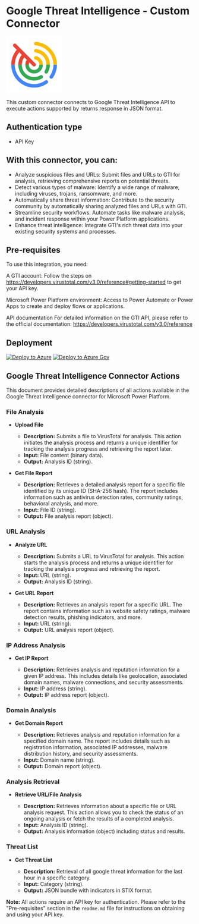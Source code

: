 # Google Threat Intelligence - Custom Connector

<img src="https://raw.githubusercontent.com/Azure/Azure-Sentinel/master/Logos/GoogleThreatIntelligence.svg" alt="Google" style="width:150px; height:150px"/><br>

This custom connector connects to Google Threat Intelligence API to execute actions supported by returns response in JSON format.

## Authentication type

* API Key

## With this connector, you can:

- Analyze suspicious files and URLs: Submit files and URLs to GTI for analysis, retrieving comprehensive reports on potential threats.
- Detect various types of malware: Identify a wide range of malware, including viruses, trojans, ransomware, and more.
- Automatically share threat information: Contribute to the security community by automatically sharing analyzed files and URLs with GTI.
- Streamline security workflows: Automate tasks like malware analysis, and incident response within your Power Platform applications.
- Enhance threat intelligence: Integrate GTI's rich threat data into your existing security systems and processes.


## Pre-requisites
To use this integration, you need:

A GTI account: Follow the steps on https://developers.virustotal.com/v3.0/reference#getting-started to get your API key.

Microsoft Power Platform environment: Access to Power Automate or Power Apps to create and deploy flows or applications.

API documentation
For detailed information on the GTI API, please refer to the official documentation: https://developers.virustotal.com/v3.0/reference

## Deployment

<a href="https://portal.azure.com/#create/Microsoft.Template/uri/https%3A%2F%2Fraw.githubusercontent.com%2FAzure%2FAzure-Sentinel%2Fmaster%2FSolutions%2FGoogle%2520Threat%2520Intelligence%2FPlaybooks%2FCustomConnectors%2FGTICustomConnector%2Fazuredeploy.json" target="_blank">![Deploy to Azure](https://aka.ms/deploytoazurebutton)</a>
<a href="https://portal.azure.us/#create/Microsoft.Template/uri/https%3A%2F%2Fraw.githubusercontent.com%2FAzure%2FAzure-Sentinel%2Fmaster%2FSolutions%2FGoogle%2520Threat%2520Intelligence%2FPlaybooks%2FCustomConnectors%2FGTICustomConnector%2Fazuredeploy.json" target="_blank">![Deploy to Azure Gov](https://aka.ms/deploytoazuregovbutton)</a>

## Google Threat Intelligence Connector Actions

This document provides detailed descriptions of all actions available in the Google Threat Intelligence connector for Microsoft Power Platform.

### File Analysis

* **Upload File**

    * **Description:** Submits a file to VirusTotal for analysis. This action initiates the analysis process and returns a unique identifier for tracking the analysis progress and retrieving the report later.
    * **Input:** File content (binary data).
    * **Output:** Analysis ID (string).

* **Get File Report**

    * **Description:** Retrieves a detailed analysis report for a specific file identified by its unique ID (SHA-256 hash). The report includes information such as antivirus detection rates, community ratings, behavioral analysis, and more.
    * **Input:** File ID (string).
    * **Output:** File analysis report (object).


### URL Analysis

* **Analyze URL**

    * **Description:**  Submits a URL to VirusTotal for analysis. This action starts the analysis process and returns a unique identifier for tracking the analysis progress and retrieving the report.
    * **Input:** URL (string).
    * **Output:** Analysis ID (string).

* **Get URL Report**

    * **Description:** Retrieves an analysis report for a specific URL. The report contains information such as website safety ratings, malware detection results, phishing indicators, and more.
    * **Input:** URL (string).
    * **Output:** URL analysis report (object).


### IP Address Analysis

* **Get IP Report**

    * **Description:** Retrieves analysis and reputation information for a given IP address. This includes details like geolocation, associated domain names, malware connections, and security assessments.
    * **Input:** IP address (string).
    * **Output:** IP address report (object).


### Domain Analysis

* **Get Domain Report**

    * **Description:** Retrieves analysis and reputation information for a specified domain name. The report includes details such as registration information, associated IP addresses, malware distribution history, and security assessments.
    * **Input:** Domain name (string).
    * **Output:** Domain report (object).


### Analysis Retrieval

* **Retrieve URL/File Analysis**

    * **Description:**  Retrieves information about a specific file or URL analysis request. This action allows you to check the status of an ongoing analysis or fetch the results of a completed analysis.
    * **Input:** Analysis ID (string).
    * **Output:** Analysis information (object) including status and results.

### Threat List

* **Get Threat List**

    * **Description:**  Retrieval of all google threat information for the last hour in a specific category.
    * **Input:** Category (string).
    * **Output:** JSON bundle with indicators in STIX format.


**Note:** All actions require an API key for authentication.  Please refer to the "Pre-requisites" section in the `readme.md` file for instructions on obtaining and using your API key.


